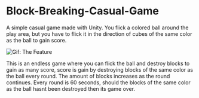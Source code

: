 # Block-Breaking-Casual-Game
A simple casual game made with Unity. You flick a colored ball around the play area, but you have to flick it in the direction of cubes of the same color as the ball to gain score.

![Gif: The Feature](Media/Gameplaygif.gif)

This is an endless game where you can flick the ball and destroy blocks to gain as many score, score is gain by destroying blocks of the same color as the ball every round. The amount of blocks increases as the round continues. Every round is 60 seconds, should the blocks of the same color as the ball hasnt been destroyed then its game over.
